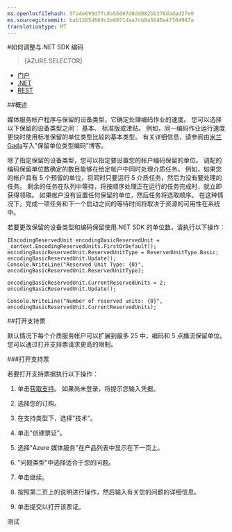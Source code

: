 ```yaml
---
ms.openlocfilehash: 5fa4e699d7fc0a56007d8dd082bb278dadad27e0
ms.sourcegitcommit: bab1265d669c3e6871daa7cb8a5640a47104947a
translationtype: MT
---
```

<properties 
    pageTitle="如何添加编码单元" 
    description="了解如何添加.net 的编码单位如何"  
    services="media-services" 
    documentationCenter="" 
    authors="juliako" 
    manager="dwrede" 
    editor=""/>

<tags 
    ms.service="media-services" 
    ms.workload="media" 
    ms.tgt_pltfrm="na" 
    ms.devlang="na" 
    ms.topic="article" 
    ms.date="08/11/2015" 
    ms.author="juliako"/>




#如何调整与.NET SDK 编码


> [AZURE.SELECTOR]
- [门户](media-services-portal-encoding-units.md)
- [.NET](media-services-dotnet-encoding-units.md)
- [REST](https://msdn.microsoft.com/library/azure/dn859236.aspx)

##概述

媒体服务帐户程序与保留的设备类型，它确定处理编码作业的速度。 您可以选择以下保留的设备类型之间︰ 基本、 标准版或津贴。 例如，同一编码作业运行速度更快时使用标准保留的单位类型比较的基本类型。 有关详细信息，请参阅由[米兰 Gada](http://azure.microsoft.com/blog/author/milanga/)写入"保留单位类型编码"博客。

除了指定保留的设备类型，您可以指定要设置您的帐户编码保留的单位。 调配的编码保留单位数确定的数目能够在给定帐户中同时处理介质任务。 例如，如果您的帐户具有 5 个预留的单位，将同时只要运行 5 介质任务，然后为没有要处理的任务。 剩余的任务在队列中等待，将按顺序处理正在运行的任务完成时，就立即获得领取。 如果帐户没有设置任何保留的单位，然后任务将选取顺序。 在这种情况下，完成一项任务和下一个启动之间的等待时间将取决于资源的可用性在系统中。

若要更改保留的设备类型和编码保留使用.NET SDK 的单位数，请执行以下操作︰

    IEncodingReservedUnit encodingBasicReservedUnit = _context.EncodingReservedUnits.FirstOrDefault();
    encodingBasicReservedUnit.ReservedUnitType = ReservedUnitType.Basic;
    encodingBasicReservedUnit.Update();
    Console.WriteLine("Reserved Unit Type: {0}", encodingBasicReservedUnit.ReservedUnitType);
    
    encodingBasicReservedUnit.CurrentReservedUnits = 2;
    encodingBasicReservedUnit.Update();
    
    Console.WriteLine("Number of reserved units: {0}", encodingBasicReservedUnit.CurrentReservedUnits);

##打开支持票

默认情况下每个介质服务帐户可以扩展到最多 25 中，编码和 5 点播流保留单位。 您可以通过打开支持票请求更高的限制。

###打开支持票

若要打开支持票据执行以下操作︰

1. 单击[获取支持](https://manage.windowsazure.com/?getsupport=true)。 如果尚未登录，将提示您输入凭据。

1. 选择您的订购。
 
1. 在支持类型下，选择"技术"。
 
1. 单击"创建票证"。 
 
1. 选择"Azure 媒体服务"在产品列表中显示在下一页上。
 
1. "问题类型"中选择适合于您的问题。
 
1. 单击继续。
 
1. 按照第二页上的说明进行操作，然后输入有关您的问题的详细信息。   
 
1. 单击提交以打开该票证。
 

 
测试
